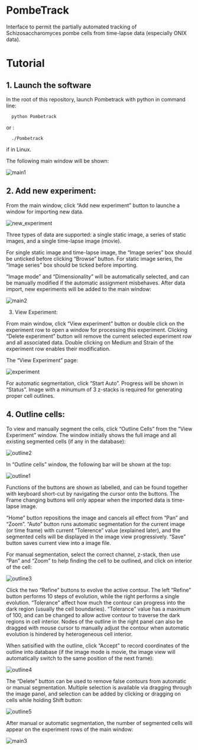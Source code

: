 # PombeTrack
Interface to permit the partially automated tracking of Schizosaccharomyces pombe cells from time-lapse data (especially ONIX data).
# Tutorial

## 1. Launch the software
In the root of this repository, launch Pombetrack with python in command line:
```
  python Pombetrack
```

or :
```
  ./Pombetrack 
```

if in Linux.

The following main window will be shown:

![main1](./tutorial/main1.PNG)

## 2. Add new experiment:

From the main window, click “Add new experiment” button to launche a window for importing new data.

![new_experiment](./tutorial/new_experiment.PNG)

Three types of data are supported: a single static image, a series of static images, and a single time-lapse image (movie). 

For single static image and time-lapse image, the “Image series” box should be unticked before clicking “Browse” button. For static image series, the “Image series” box should be ticked before importing.

“Image mode” and “Dimensionality” will be automatically selected, and can be manually modified if the automatic assignment misbehaves.
After data import, new experiments will be added to the main window:

![main2](./tutorial/main2.PNG)

3. View Experiment:

From main window, click “View experiment” button or double click on the experiment row to open a window for processing this experiment. Clicking “Delete experiment” button will remove the current selected experiment row and all associated data. Double clicking on Medium and Strain of the experiment row enables their modification.

The “View Experiment” page:

![experiment](./tutorial/experiment.PNG)

For automatic segmentation, click “Start Auto”. Progress will be shown in “Status”. Image with a minumum of 3 z-stacks is required for generating proper cell outlines. 

## 4. Outline cells:

To view and manually segment the cells, click “Outline Cells” from the “View Experiment” window. The window initially shows the full image and all existing segmented cells (if any in the database):

![outline2](./tutorial/outline2.png)

In “Outline cells” window, the following bar will be shown at the top:

![outline1](./tutorial/outline1.png)

Functions of the buttons are shown as labelled, and can be found together with keyboard short-cut by navigating the cursor onto the buttons. The Frame changing buttons will only appear when the imported data is time-lapse image.

“Home” button repositions the image and cancels all effect from “Pan” and “Zoom”. “Auto” button runs automatic segmentation for the current image (or time frame) with current “Tolerence” value (explained later), and the segmented cells will be displayed in the image view progressively. “Save” button saves current view into a image file. 

For manual segmentation, select the correct channel, z-stack, then use “Pan” and “Zoom” to help finding the cell to be outlined, and click on interior of the cell:

![outline3](./tutorial/outline3.png)

Click the two “Refine” buttons to evolve the active contour. The left “Refine” button performs 10 steps of evolution, while the right performs a single evolution. “Tolerance” affect how much the contour can progress into the dark region (usually the cell boundaries). “Tolerance” value has a maximum of 100, and can be changed to allow active contour to traverse the dark regions in cell interior. Nodes of the outline in the right panel can also be dragged with mouse cursor to manually adjust the contour when automatic evolution is hindered by heterogeneous cell interior. 

When satisified with the outline, click “Accept” to record coordinates of the outline into database (if the image mode is movie, the image view will automatically switch to the same position of the next frame):

![outline4](./tutorial/outline4.png)

The “Delete” button can be used to remove false contours from automatic or manual segmentation. Multiple selection is available via dragging through the image panel, and selection can be added by clicking or dragging on cells while holding Shift button:

![outline5](./tutorial/outline5.png)

After manual or automatic segmentation, the number of segmented cells will appear on the experiment rows of the main window:

![main3](./tutorial/main3.PNG)
